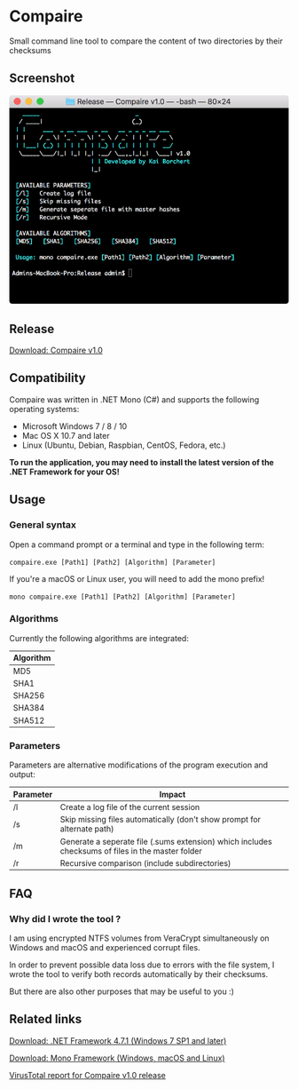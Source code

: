 # Compaire
Small command line tool to compare the content of two directories by their checksums

## Screenshot

![Compaire main window](/screenshots/compaire_main.png)

## Release

[Download: Compaire v1.0](https://github.com/kaibor/compaire/releases/download/1.0/compaire.exe)

## Compatibility
Compaire was written in .NET Mono (C#) and supports the following operating systems:
* Microsoft Windows 7 / 8 / 10
* Mac OS X 10.7 and later
* Linux (Ubuntu, Debian, Raspbian, CentOS, Fedora, etc.)

**To run the application, you may need to install the latest version of the .NET Framework for your OS!**

## Usage

### General syntax

Open a command prompt or a terminal and type in the following term:

`compaire.exe [Path1] [Path2] [Algorithm] [Parameter]`

If you're a macOS or Linux user, you will need to add the mono prefix!

`mono compaire.exe [Path1] [Path2] [Algorithm] [Parameter]`

### Algorithms

Currently the following algorithms are integrated:

Algorithm |
--------- |
MD5 |
SHA1 |
SHA256 |
SHA384 |
SHA512 |

### Parameters

Parameters are alternative modifications of the program execution and output:

Parameter | Impact
--------- | ------
/l | Create a log file of the current session
/s | Skip missing files automatically (don't show prompt for alternate path)
/m | Generate a seperate file (.sums extension) which includes checksums of files in the master folder
/r | Recursive comparison (include subdirectories)

## FAQ

### Why did I wrote the tool ?

I am using encrypted NTFS volumes from VeraCrypt simultaneously on Windows and macOS and experienced corrupt files.

In order to prevent possible data loss due to errors with the file system, I wrote the tool to verify both records automatically by their checksums.

But there are also other purposes that may be useful to you :)

## Related links
[Download: .NET Framework 4.7.1 (Windows 7 SP1 and later)](https://www.microsoft.com/en-US/download/details.aspx?id=56116)

[Download: Mono Framework (Windows, macOS and Linux)](https://www.mono-project.com/download/stable/)

[VirusTotal report for Compaire v1.0 release](https://www.virustotal.com/#/file/e0e801c15d25ae0565136508526f694ce9f95ec9c0b828f8c2d164cb09ec1b5c/detection)
